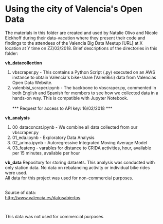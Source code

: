 # Using the city of Valencia's Open Data
The materials in this folder are created and used by Natalie Olivo and Nicole Eickhoff during their data-vacation where they present their code and findings to the attendees of the Valencia Big Data Meetup [URL] at X location at Y time on ZZ/03/2018.
Brief descriptions of the directories in this folder:

<b>vb_datacollection</b>
1. vbscraper.py - This contains a Python Script (.py) executed on an AWS instance to obtain Valencia's bike-share (ValenBisi) data from Valencias Open Data Website.
2. valenbisi_scraper.ipynb - The backbone to vbscraper.py, commented in both English and Spanish for members to see how we collected data in a hands-on way. This is compatible with Jupyter Notebook.<br><Br>
*** Request for access to API key: 16/02/2018 ***

<b>vb_analysis</b>
1. 00_dataconcat.ipynb - We combine all data collected from our vbscraper.py
2. 01_eda.ipynb - Exploratory Data Analysis
3. 02_arima.ipynb - Autoregressive Integrated Moving Average Model
4. 03_feateng - varables for distance to CRIDA activities, hour, available per 15 minutes, available per hour

<b>vb_data</b>
Repository for storing datasets.
This analysis was conducted with only station data. No data on rebalancing activity or individual bike rides were used.<br>
All data for this project was used for non-commercial purposes.

<p><br> Source of data: <br/> <a href="http://www.valencia.es/datosabiertos"> http://www.valencia.es/datosabiertos </a> <br> <p><br>

This data was not used for commercial purposes.
